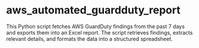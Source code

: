 # aws_automated_guardduty_report
This Python script fetches AWS GuardDuty findings from the past 7 days and exports them into an Excel report. The script retrieves findings, extracts relevant details, and formats the data into a structured spreadsheet.
